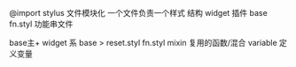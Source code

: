 @import stylus 文件模块化 一个文件负责一个样式
结构  widget 插件 base
fn.styl  功能串文件

base主+ widget 系
base > reset.styl  fn.styl
mixin 复用的函数/混合  variable 定义变量 